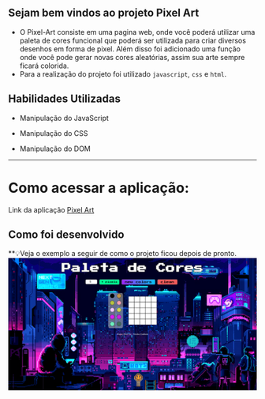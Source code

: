 ## Sejam bem vindos ao projeto Pixel Art

- O Pixel-Art consiste em uma pagina web, onde você poderá utilizar uma paleta de cores funcional que poderá ser utilizada para criar diversos desenhos em forma de pixel. Além disso foi adicionado uma função onde você pode gerar novas cores aleatórias, assim sua arte sempre ficará colorida.
- Para a realização do projeto foi utilizado `javascript`, `css` e `html`.

## Habilidades Utilizadas

- Manipulação do JavaScript

- Manipulação do CSS

- Manipulação do DOM

---


# Como acessar a aplicação:

Link da aplicação <a href='https://nicolaszamboni.github.io/Project-Pixel-Art/'>Pixel Art</a>

## Como foi desenvolvido

**💡Veja o exemplo a seguir de como o projeto ficou depois de pronto.
<img src='imgs/foto.png'>
